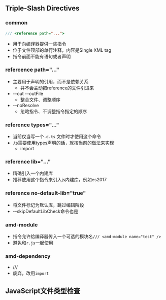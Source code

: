 ## Triple-Slash Directives

### common

```javascript
/// <reference path="...">
```

- 用于向编译器提供一些指令
- 位于文件顶部的单行注释，内容是Single XML tag
- 指令前面不能有语句或者声明


### refercence path="..."

- 主要用于声明的引用，而不是依赖关系
	- 并不会主动把reference的文件引进来
- --out --outFile
	- 整合文件、调整顺序
- --noResolve
	- 忽略指令、不调整指令指定的顺序

### reference types="..."

- 当前仅当写一个`.d.ts` 文件时才使用这个命令
- .ts需要使用types声明的话，就按当前的做法来实现
	- import

### reference lib="..."

- 精确引入一个内建库
- 推荐使用这个指令来引入js内建库，例如es2017

### reference no-default-lib="true"

- 将文件标记为默认库，跳过编辑阶段
- --skipDefaultLibCheck命令也是

### amd-module

- 指令允许给编译器传入一个可选的模块名`/// <amd-module name="test" />`
- 避免和`r.js`一起使用

### amd-dependency

- /// <amd-dependency />
- 废弃，改用`import`


## JavaScript文件类型检查